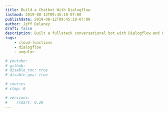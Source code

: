 ```yaml
---
title: Build a Chatbot With Dialogflow
lastmod: 2019-08-12T09:45:18-07:00
publishdate: 2019-08-12T09:45:18-07:00
author: Jeff Delaney
draft: false
description: Built a fullstack conversational bot with Dialogflow and Firebase Cloud Functions. 
tags: 
    - cloud-functions
    - dialogflow
    - angular

# youtube: 
# github: 
# disable_toc: true
# disable_qna: true

# courses
# step: 0

# versions:
#    rxdart: 0.20
---
```

